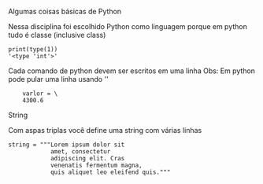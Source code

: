 Algumas coisas básicas de Python

Nessa disciplina foi escolhido Python como linguagem porque em python tudo é classe (inclusive class)

```
print(type(1))
'<type 'int'>'
```

Cada comando de python devem ser escritos em uma linha
Obs: Em python pode pular uma linha usando '\'

```
    varlor = \
    4300.6
```

String

Com aspas triplas você define uma string com várias linhas

```
string = """Lorem ipsum dolor sit
            amet, consectetur
            adipiscing elit. Cras
            venenatis fermentum magna,
            quis aliquet leo eleifend quis."""
```

